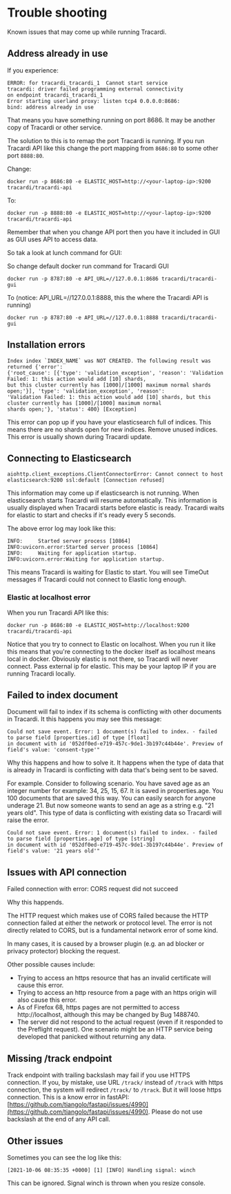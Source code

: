 # Trouble shooting

Known issues that may come up while running Tracardi.

## Address already in use

If you experience:

```
ERROR: for tracardi_tracardi_1  Cannot start service 
tracardi: driver failed programming external connectivity 
on endpoint tracardi_tracardi_1 
Error starting userland proxy: listen tcp4 0.0.0.0:8686: 
bind: address already in use
``` 

That means you have something running on port 8686. It may be another copy of Tracardi or other service.

The solution to this is to remap the port Tracardi is running. If you run Tracardi API like this change the port mapping
from `8686:80` to some other port `8888:80`.

Change:

```
docker run -p 8686:80 -e ELASTIC_HOST=http://<your-laptop-ip>:9200 tracardi/tracardi-api
```

To:

```
docker run -p 8888:80 -e ELASTIC_HOST=http://<your-laptop-ip>:9200 tracardi/tracardi-api
```

Remember that when you change API port then you have it included in GUI as GUI uses API to access data.

So tak a look at lunch command for GUI:

So change default docker run command for Tracardi GUI

```
docker run -p 8787:80 -e API_URL=//127.0.0.1:8686 tracardi/tracardi-gui
```

To (notice: API_URL=//127.0.0.1:8888, this the where the Tracardi API is running)

```
docker run -p 8787:80 -e API_URL=//127.0.0.1:8888 tracardi/tracardi-gui
```

## Installation errors

```
Index index `INDEX_NAME` was NOT CREATED. The following result was returned {'error': 
{'root_cause': [{'type': 'validation_exception', 'reason': 'Validation Failed: 1: this action would add [10] shards, 
but this cluster currently has [1000]/[1000] maximum normal shards open;'}], 'type': 'validation_exception', 'reason': 
'Validation Failed: 1: this action would add [10] shards, but this cluster currently has [1000]/[1000] maximum normal 
shards open;'}, 'status': 400} [Exception]
```

This error can pop up if you have your elasticsearch full of indices. This means there are no shards open for new indices.
Remove unused indices. This error is usually shown during Tracardi update. 

## Connecting to Elasticsearch

```
aiohttp.client_exceptions.ClientConnectorError: Cannot connect to host elasticsearch:9200 ssl:default [Connection refused]
```

This information may come up if elasticsearch is not running. When elasticsearch starts Tracardi will resume
automatically. This information is usually displayed when Tracardi starts before elastic is ready. Tracardi waits for
elastic to start and checks if it's ready every 5 seconds.

The above error log may look like this:

```
INFO:     Started server process [10864]
INFO:uvicorn.error:Started server process [10864]
INFO:     Waiting for application startup.
INFO:uvicorn.error:Waiting for application startup.
```

This means Tracardi is waiting for Elastic to start. You will see TimeOut messages if Tracardi could not connect to
Elastic long enough.

### Elastic at localhost error

When you run Tracardi API like this:

```
docker run -p 8686:80 -e ELASTIC_HOST=http://localhost:9200 tracardi/tracardi-api
```

Notice that you try to connect to Elastic on localhost. When you run it like this means that you're connecting to the
docker itself as localhost means local in docker. Obviously elastic is not there, so Tracardi will never connect. Pass
external ip for elastic. This may be your laptop IP if you are running Tracardi locally.

## Failed to index document

Document will fail to index if its schema is conflicting with other documents in Tracardi. It this happens you may see
this message:

```
Could not save event. Error: 1 document(s) failed to index. - failed to parse field [properties.id] of type [float] 
in document with id '052df0ed-e719-457c-9de1-3b197c44b44e'. Preview of field's value: 'consent-type'"
```

Why this happens and how to solve it. It happens when the type of data that is already in Tracardi is conflicting with
data that's being sent to be saved.

For example. Consider to following scenario. You have saved age as an integer number for example: 34, 25, 15, 67. It is
saved in properties.age. You 100 documents that are saved this way. You can easily search for anyone underage 21. But
now someone wants to send an age as a string e.g. "21 years old". This type of data is conflicting with existing data so
Tracardi will raise the error.

```
Could not save event. Error: 1 document(s) failed to index. - failed to parse field [properties.age] of type [string] 
in document with id '052df0ed-e719-457c-9de1-3b197c44b44e'. Preview of field's value: '21 years old'"
```

## Issues with API connection

Failed connection with error: CORS request did not succeed

Why this happends.

The HTTP request which makes use of CORS failed because the HTTP connection failed at either the network or protocol
level. The error is not directly related to CORS, but is a fundamental network error of some kind.

In many cases, it is caused by a browser plugin (e.g. an ad blocker or privacy protector) blocking the request.

Other possible causes include:

* Trying to access an https resource that has an invalid certificate will cause this error.
* Trying to access an http resource from a page with an https origin will also cause this error.
* As of Firefox 68, https pages are not permitted to access http://localhost, although this may be changed by Bug
  1488740.
* The server did not respond to the actual request (even if it responded to the Preflight request). One scenario might
  be an HTTP service being developed that panicked without returning any data.

## Missing /track endpoint

Track endpoint with trailing backslash may fail if you use HTTPS connection. If you, by mistake, use URL `/track/` instead of
`/track` with https connection, the system will redirect `/track/` to `/track`. But it will loose https connection. This is
a know error in fastAPI: [https://github.com/tiangolo/fastapi/issues/4990](https://github.com/tiangolo/fastapi/issues/4990).
Please do not use backslash at the end of any API call.

## Other issues

Sometimes you can see the log like this:

```
[2021-10-06 08:35:35 +0000] [1] [INFO] Handling signal: winch
```

This can be ignored. Signal winch is thrown when you resize console. 

